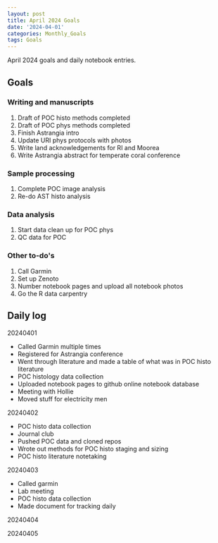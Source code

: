 ```yaml
---
layout: post
title: April 2024 Goals
date: '2024-04-01'
categories: Monthly_Goals
tags: Goals
---
```


April 2024 goals and daily notebook entries. 

## Goals  

### Writing and manuscripts 
              
1. Draft of POC histo methods completed
2. Draft of POC phys methods completed
3. Finish Astrangia intro
4. Update URI phys protocols with photos
5. Write land acknowledgements for RI and Moorea
6. Write Astrangia abstract for temperate coral conference

### Sample processing

1. Complete POC image analysis
2.  Re-do AST histo analysis

### Data analysis

1. Start data clean up for POC phys
2. QC data for POC

### Other to-do's
1. Call Garmin
2. Set up Zenoto
3. Number notebook pages and upload all notebook photos
4. Go the R data carpentry

## Daily log 


20240401

- Called Garmin multiple times
- Registered for Astrangia conference
- Went through literature and made a table of what was in POC histo literature
- POC histology data collection
- Uploaded notebook pages to github online notebook database
- Meeting with Hollie
- Moved stuff for electricity men


20240402

- POC histo data collection
- Journal club
- Pushed POC data and cloned repos
- Wrote out methods for POC histo staging and sizing
- POC histo literature notetaking 

20240403

- Called garmin
- Lab meeting
- POC histo data collection
- Made document for tracking daily 

20240404



20240405